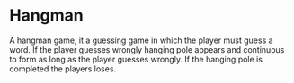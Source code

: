 # Hangman

A hangman game, it a guessing game in which the player must guess a word. If the player guesses wrongly hanging pole appears and continuous to form as long as the player guesses wrongly. If the hanging pole is completed the players loses.
